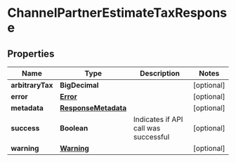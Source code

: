 

# ChannelPartnerEstimateTaxResponse


## Properties

| Name | Type | Description | Notes |
|------------ | ------------- | ------------- | -------------|
|**arbitraryTax** | **BigDecimal** |  |  [optional] |
|**error** | [**Error**](Error.md) |  |  [optional] |
|**metadata** | [**ResponseMetadata**](ResponseMetadata.md) |  |  [optional] |
|**success** | **Boolean** | Indicates if API call was successful |  [optional] |
|**warning** | [**Warning**](Warning.md) |  |  [optional] |



